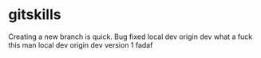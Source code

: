 # gitskills
Creating a new branch is quick.
Bug fixed
local dev origin dev
what a fuck this
man
local dev origin dev version 1
fadaf


